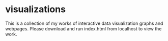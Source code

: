 # visualizations
This is a collection of my works of interactive data visualization graphs and webpages.
Please download and run index.html from localhost to view the work.
